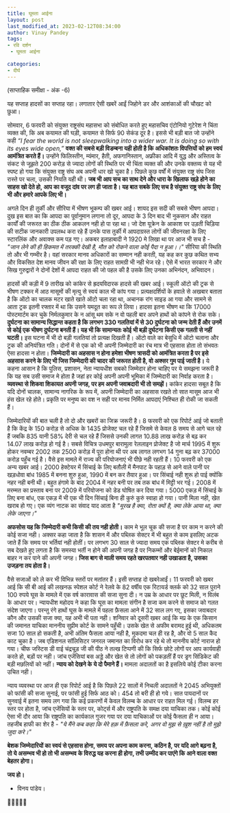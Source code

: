 ```yaml
---
title: घूमता आईना
layout: post
last_modified_at: 2023-02-12T08:34:00
author: Vinay Pandey
tags:
- रवि दर्शन
 - घूमता आईना

categories:
- दीर्घ
---
```

(साप्ताहिक समीक्षा - अंक -6)

यह सप्ताह हादसों का सप्ताह रहा। लगातार ऐसी खबरें आईं जिहोने डर और आशंकाओं की चौखट को छुआ। 

सोमवार, 6 फरवरी को संयुक्त राष्ट्रसंघ महासभा को संबोधित करते हुए महासचिव एंटोनियो गुटेरेश ने चिंता व्यक्त की, कि अब कयामत की घड़ी, कयामत से सिर्फ 90 सेकंड दूर है। इससे भी बड़ी बात जो उन्होंने कही *“I fear the world is not sleepwalking into a wider war. It is doing so with its eyes wide open,”*  **वक्त की सबसे बड़ी विडम्बना यही होती है कि अधिकांशतः विपत्तियों को हम स्वयं आमंत्रित करते हैं।** उन्होंने फिलिस्तीन, म्यंमार, हैती, अफगानिस्तान, अफ्रीका आदि में युद्ध और अस्तित्व के संकट से जूझते 200 करोड़ से ज्यादा लोगों की स्थिति पर भी चिंता व्यक्त की और उनके वक्तव्य से यह भी स्पष्ट हो गया कि संयुक्त राष्ट्र संघ अब अपनी धार खो चुका है। पिछले कुछ वर्षों में संयुक्त राष्ट्र संघ जिस रास्ते पर चला, उसकी नियति यही थी। **जब भी आप सच का साथ देने और धारा के खिलाफ खड़े होने का साहस खो देते हो, आप का वजूद दांव पर लग ही जाता है। यह बात सबके लिए सच है संयुक्त राष्ट्र संघ के लिए भी और हमारे आपके लिए भी।**

अगले दिन ही तुर्की और सीरिया में भीषण भूकम्प की खबर आई। शायद इस सदी की सबसे भीषण आपदा। दुख इस बात का कि आपदा का पूर्वानुमान लगाना तो दूर, आपदा के 3 दिन बाद भी नुकसान और राहत कार्यों की जरूरत का ठीक ठीक आकलन नही हो पा रहा था। जो देश यूक्रेन के आकाश पर उड़ती चिड़िया की सटीक जानकारी उपलब्ध करा रहे हैं उनके पास तुर्की में आपदाग्रस्त लोगों की जीवनरक्षा के लिए स्टारलिंक और अवाक्स कम पड़ गए। अकबर इलाहाबादी ने 1920 मे लिखा था पर आज भी सच है -
*"जान लेने की ही हिकमत में तरक्की देखी है,*
*मौत को रोकने वाला कोई पैदा न हुआ।।"*
सीरिया की स्थिति तो और भी गम्भीर है। वहां सरकार मानव अधिकारों का सम्मान नही करती, यह कह कर कुछ कथित सभ्य और विकसित देश मानव जीवन की रक्षा के लिए राहत सामग्री भी नही भेज रहे। ऐसे में भारत सरकार ने और सिख गुरुद्वारों ने दोनों देशों में आपदा राहत की जो पहल की है उसके लिए उनका अभिनंदन, अभिवादन।

हादसों की कड़ी में 9 तारीख को कांकेर से ह्रदयविदारक हादसे की खबर आई। स्कूली ऑटो की ट्रक से भीषण टक्कर में आठ मासूमों की मृत्यु से स्वयं काल भी कांप गया। प्रत्यक्षदर्शियों के हवाले से अखबार बताता है कि ऑटो का चालक मटर खाते खाते ऑटो चला रहा था, अचानक रांग साइड आ गया और सामने से आता ट्रक इतनी रफ्तार में था कि उसने यमदूत का रूप ले लिया। हादसा इतना भीषण था कि 17000 पोस्टमार्टम  कर चुके निर्मलकुमार के न आंसू थम सके न वो पहली बार अपने हाथों को कांपने से रोक सके। **दुर्घटना का सामान्य सिद्धान्त कहता है कि लगभग 330 गलतियां में से 30 दुर्घटना को जन्म देती हैं और उनमें से कोई एक भीषण दुर्घटना बनती हैं। यह भी कि सामान्यतः कोई भी बड़ी दुर्घटना किसी एक गलती से नहीं घटती।** इस घटना में भी दो बड़ी गलतियां तो प्रत्यक्ष दिखती हैं। ऑटो वाले का बेसुधि में ऑटो चलाना और ट्रक की अनियंत्रित गति। दोनों में से एक को भी अपनी जिम्मेदारी का रंच मात्र भी एहसास होता तो संभवतः ऐसा हादसा न होता। **जिम्मेदारी का अहसास न होना हमेशा भीषण त्रासदी को आमंत्रित करता है पर इसे अहसास करने के लिए भी जिस जिम्मेदारी की चादर की जरूरत होती है, वो अक्सर गुम पाई जाती है।** ये कहना आसान है कि पुलिस, प्रशासन, नेता न्यायधीश सबको जिम्मेदार होना चाहिए पर ये समझना जरूरी है कि यह सब उसी समाज मे होता है जहां हर कोई अपनी अपनी भूमिका में जिम्मेदारी का निर्वाह करता है। **व्यवस्था से शिकवा शिकायत अपनी जगह, पर हम अपनी जवाबदारी भी तो समझें।** कांकेर हादसा सबूत है कि यदि दोनों चालक, सामान्य नागरिक के रूप में, अपनी जिम्मेदारी का अहसास रखते तो सात मासूम आज भी हंस खेल रहे होते। प्रकृति पर मनुष्य का वश न सही पर मानव निर्मित आपदाएं निश्चित ही रोकी जा सकती हैं। 

जिम्मेदारियों की बात चली है तो दो और खबरों का जिक्र जरूरी है। 8 फरवरी को एक रिपोर्ट आई जो बताती है कि केंद्र के 150 करोड़ से अधिक के 1435 प्रोजेक्ट चल रहे हैं जिसमे से केवल 8 समय से आगे चल रहे हैं जबकि 835 यानी 58% देरी से चल रहे हैं जिससे उनकी लागत 10.88 लाख करोड़ से बढ़ कर 14.07 लाख करोड़ हो गई है। सबसे विचित्र उधमपुर बारामुला रेललाइन प्रोजेक्ट है जो मार्च 1995 में शुरू होकर नवम्बर 2002 तक 2500 करोड़ में पूरा होना थी पर अब लागत लगभग 14 गुना बढ़ कर 37000 करोड़ पहुँच गई है। वैसे इस मामले में राज्य की परियोजनाएं भी पीछे नही रहती हैं। 10 फरवरी को एक अन्य खबर आई। 2000 हेक्टेयर में सिंचाई के लिए बतौली में मैनपाट के पहाड़ से आने वाले पानी पर खड़धोवा बांध 1985 में बनना शुरु हुआ, 1990 में बन कर तैयार हुआ। पर सिंचाई नही शुरू हो पाई क्योंकि नहर नही बनी थी। बहुत हंगामे के बाद 2004 में नहर बनी पर तब तक बांध में मिट्टी भर गई। 2008 में मरम्मत का प्रस्ताव बना पर 2009 में परियोजना को डेड घोषित कर दिया गया। 5000 एकड़ में सिंचाई के लिए बना बांध, एक एकड़ में भी एक भी दिन सिंचाई बिना ही कुरुं कुरुं स्वाहा हो गया। पानी मिला नही, खेत खराब हो गए। एक व्यंग नाटक का संवाद याद आता है *"मूरख है क्या, रोता क्यों है, क्या लेके आया था, क्या लेके जाएगा।"*

**अफसोस यह कि जिम्मेदारी कभी किसी की तय नही होती।** काम मे भूल चूक की सजा है पर काम न करने की कोई सजा नही। अक्सर कहा जाता है कि शासन में और पब्लिक सेक्टर में भी बहुत से काम इसलिए अटक जाते हैं कि समय पर भर्तियां नही होतीं। पर लगभग 30 साल से ज्यादा समय एक पब्लिक सेक्टर मे करीब से सब देखते हुए लगता है कि समस्या भर्ती न होने की अपनी जगह है पर निकम्मों और बेईमानों को निकाल बाहर न कर पाने की अपनी जगह। **जिस बाग से माली समय रहते खरपतवार नही उखाडता है, उसका उजड़ना तय होता है।** 

वैसे सजाओं को ले कर भी विभिन्न स्तरों पर मतांतर हैं। इसी सप्ताह दो खबरेआईं। 11 फरवरी को खबर आई कि सी बी आई की लखनऊ स्पेशल कोर्ट ने रेलवे के 82 वर्षीय एक रिटायर्ड क्लर्क को 32 साल पुराने 100 रुपये घूस के मामले में एक वर्ष कारावास की सजा सुना दी। न उम्र के आधार पर छूट मिली, न विलंब के आधार पर। न्यायधीश महोदय ने कहा कि घूस का मामला संगीन है सजा कम करने से समाज को गलत संदेश जाएगा। परन्तु रंगे हाथों घूस के मामले में पहला फ़ैसला आने में 32 साल लग गए, इसका जवाबदार कौन और उसकी सजा क्या, यह अभी भी पता नही।  शनिवार को दूसरी खबर आई कि मप्र के एक किसान की जमानत याचिका माननीय सुप्रीम कोर्ट के सामने पहुँची। उसके खेत से अफीम बरामद हुई थी, अधिकतम सजा 10 साल हो सकती है, अभी अंतिम फैसला आया नही है, मुकदमा चल ही रह है, और वो 5 साल कैद काट चुका है। जब एडिशनल सॉलिसिटर जनरल जमानत का विरोध कर रहे थे तो माननीय कोर्ट नाराज हो गया। चीफ जस्टिस डी वाई चंद्रचूड़ जी की पीठ ने तल्ख टिप्पणी की कि सिर्फ छोटे लोगों पर आप कार्यवाही करते हो, बड़ों पर नही। जांच एजेंसियां बस अड्डे और खेत से तो लोगों को पकड़तीं हैं पर ड्रग सिंडिकेट की बड़ी मछलियों को नहीं। **न्याय को देखने के ये दो पैमाने हैं।** मामला अदालतों का है इसलिये कोई टीका करना उचित नही।

न्याय व्यवस्था पर आज ही एक रिपोर्ट आई है कि पिछले 22 सालों में निचली अदालतों ने 2045 अभियुक्तों को फांसी की सजा सुनाई, पर फांसी हुई सिर्फ आठ को। 454 तो बरी ही हो गये। सात पायदानों पर सुनवाई में इतना समय लग गया कि कई प्रकरणों में केवल विलम्ब के आधार पर राहत मिल गई। विलम्ब हर स्तर पर होता है, जांच एजेंसियों के स्तर पर, कोर्ट्स में और राष्ट्रपति के समक्ष दया याचिका तक। कोई कोई ऐसा भी दौर आया कि राष्ट्रपति का कार्यकाल गुजर गया पर दया याचिकाओं पर कोई फैसला ही न आया। तहजीब हाफी का शेर है -
*"ये मैंने कब कहा कि मेरे हक़ में फ़ैसला करे,*
*अगर वो मुझ से ख़ुश नहीं है तो मुझे जुदा करे।"*

**बेशक जिम्मेदारियों का स्वयं से एहसास होना, समय पर अपना काम करना, कठिन है, पर यदि आगे बढ़ना है, तो ये असम्भव भी हो तो भी असम्भव के विरुद्ध यह करना ही होगा, तभी उम्मीद कर पाएंगे कि आने वाला वक्त बेहतर होगा।**

**जय हो।**

- विनय पांडेय।

🙏🌷🌷🙏🙏


